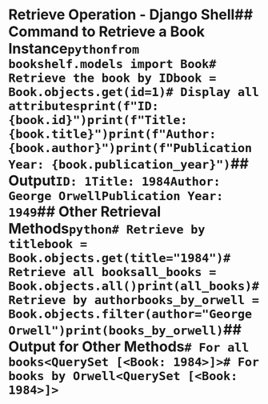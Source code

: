 # Retrieve Operation - Django Shell## Command to Retrieve a Book Instance`pythonfrom bookshelf.models import Book# Retrieve the book by IDbook = Book.objects.get(id=1)# Display all attributesprint(f"ID: {book.id}")print(f"Title: {book.title}")print(f"Author: {book.author}")print(f"Publication Year: {book.publication_year}")`## Output`ID: 1Title: 1984Author: George OrwellPublication Year: 1949`## Other Retrieval Methods`python# Retrieve by titlebook = Book.objects.get(title="1984")# Retrieve all booksall_books = Book.objects.all()print(all_books)# Retrieve by authorbooks_by_orwell = Book.objects.filter(author="George Orwell")print(books_by_orwell)`## Output for Other Methods`# For all books<QuerySet [<Book: 1984>]># For books by Orwell<QuerySet [<Book: 1984>]>`
